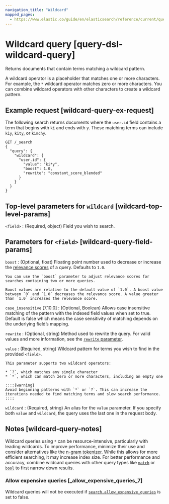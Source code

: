 ```yaml
---
navigation_title: "Wildcard"
mapped_pages:
  - https://www.elastic.co/guide/en/elasticsearch/reference/current/query-dsl-wildcard-query.html
---
```


# Wildcard query [query-dsl-wildcard-query]


Returns documents that contain terms matching a wildcard pattern.

A wildcard operator is a placeholder that matches one or more characters. For example, the `*` wildcard operator matches zero or more characters. You can combine wildcard operators with other characters to create a wildcard pattern.

## Example request [wildcard-query-ex-request]

The following search returns documents where the `user.id` field contains a term that begins with `ki` and ends with `y`. These matching terms can include `kiy`, `kity`, or `kimchy`.

```console
GET /_search
{
  "query": {
    "wildcard": {
      "user.id": {
        "value": "ki*y",
        "boost": 1.0,
        "rewrite": "constant_score_blended"
      }
    }
  }
}
```


## Top-level parameters for `wildcard` [wildcard-top-level-params]

`<field>`
:   (Required, object) Field you wish to search.


## Parameters for `<field>` [wildcard-query-field-params]

`boost`
:   (Optional, float) Floating point number used to decrease or increase the [relevance scores](/reference/query-languages/query-dsl/query-filter-context.md#relevance-scores) of a query. Defaults to `1.0`.

    You can use the `boost` parameter to adjust relevance scores for searches containing two or more queries.

    Boost values are relative to the default value of `1.0`. A boost value between `0` and `1.0` decreases the relevance score. A value greater than `1.0` increases the relevance score.


`case_insensitive` [7.10.0]
:   (Optional, Boolean) Allows case insensitive matching of the pattern with the indexed field values when set to true. Default is false which means the case sensitivity of matching depends on the underlying field’s mapping.

`rewrite`
:   (Optional, string) Method used to rewrite the query. For valid values and more information, see the [`rewrite` parameter](/reference/query-languages/query-dsl/query-dsl-multi-term-rewrite.md).

`value`
:   (Required, string) Wildcard pattern for terms you wish to find in the provided `<field>`.

    This parameter supports two wildcard operators:

    * `?`, which matches any single character
    * `*`, which can match zero or more characters, including an empty one

    ::::{warning}
    Avoid beginning patterns with `*` or `?`. This can increase the iterations needed to find matching terms and slow search performance.
    ::::


`wildcard`
:   (Required, string) An alias for the `value` parameter. If you specify both `value` and `wildcard`, the query uses the last one in the request body.


## Notes [wildcard-query-notes]

Wildcard queries using `*` can be resource-intensive, particularly with leading wildcards. To improve performance, minimize their use and consider alternatives like the [n-gram tokenizer](/reference/data-analysis/text-analysis/analysis-ngram-tokenizer.md). While this allows for more efficient searching, it may increase index size. For better performance and accuracy, combine wildcard queries with other query types like [`match`](/reference/query-languages/query-dsl/query-dsl-match-query.md) or [`bool`](/reference/query-languages/query-dsl/query-dsl-bool-query.md) to first narrow down results.

### Allow expensive queries [_allow_expensive_queries_7]

Wildcard queries will not be executed if [`search.allow_expensive_queries`](/reference/query-languages/querydsl.md#query-dsl-allow-expensive-queries) is set to false.



